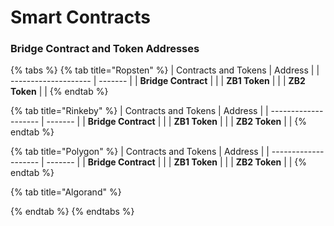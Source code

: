 # Smart Contracts

### Bridge Contract and Token Addresses

{% tabs %}
{% tab title="Ropsten" %}
| Contracts and Tokens | Address |
| -------------------- | ------- |
| **Bridge Contract**  |         |
| **ZB1 Token**        |         |
| **ZB2 Token**        |         |
{% endtab %}

{% tab title="Rinkeby" %}
| Contracts and Tokens | Address |
| -------------------- | ------- |
| **Bridge Contract**  |         |
| **ZB1 Token**        |         |
| **ZB2 Token**        |         |
{% endtab %}

{% tab title="Polygon" %}
| Contracts and Tokens | Address |
| -------------------- | ------- |
| **Bridge Contract**  |         |
| **ZB1 Token**        |         |
| **ZB2 Token**        |         |
{% endtab %}

{% tab title="Algorand" %}

{% endtab %}
{% endtabs %}
